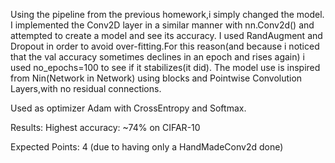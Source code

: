 Using the pipeline from the previous homework,i simply changed the model.
I implemented the Conv2D layer in a similar manner with nn.Conv2d() and attempted to create a model and see its 
accuracy.
I used RandAugment and Dropout in order to avoid over-fitting.For this reason(and because i noticed that the val
accuracy sometimes declines in an epoch and rises again) i used no_epochs=100 to see if it stabilizes(it did).
The model use is inspired from Nin(Network in Network) using blocks and Pointwise Convolution Layers,with no
residual connections.

Used as optimizer Adam with CrossEntropy and Softmax.

Results:
Highest accuracy: ~74% on CIFAR-10

Expected Points: 4 (due to having only a HandMadeConv2d done)

